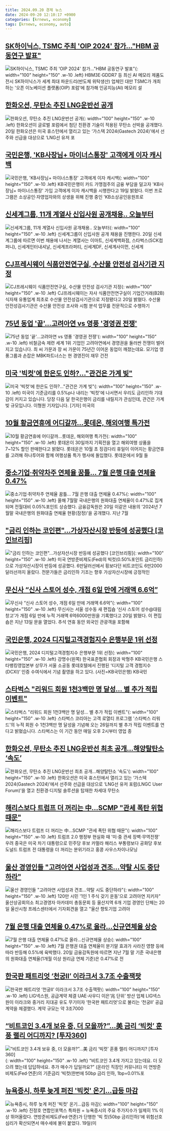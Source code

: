 ```yaml
---
title: 2024.09.20 경제 뉴스
date: 2024-09-20 12:10:17 +0900
categories: [krnews, economy]
tags: [krnews, economy, auto]
---
```

## [SK하이닉스, TSMC 주최 'OIP 2024' 참가…"HBM 공동연구 발표"](https://n.news.naver.com/mnews/article/001/0014937678)

![SK하이닉스, TSMC 주최 'OIP 2024' 참가…"HBM 공동연구 발표"](https://mimgnews.pstatic.net/image/origin/001/2024/09/20/14937678.jpg?type=nf220_150){: width="100" height="150" .w-10 .left}
HBM3E·GDDR7 등 최신 AI 메모리 제품도 전시 SK하이닉스가 세계 최대 파운드리(반도체 위탁생산) 업체인 대만 TSMC가 개최하는 '오픈 이노베이션 플랫폼(OIP) 포럼'에 참가해 인공지능(AI) 메모리 설

## [한화오션, 무탄소 추진 LNG운반선 공개](https://n.news.naver.com/mnews/article/366/0001018961)

![한화오션, 무탄소 추진 LNG운반선 공개](https://mimgnews.pstatic.net/image/origin/366/2024/09/20/1018961.jpg?type=nf220_150){: width="100" height="150" .w-10 .left}
한화오션이 글로벌 포럼에서 첨단 친환경 기술이 적용된 무탄소 선박을 공개했다. 20일 한화오션은 미국 휴스턴에서 열리고 있는 ‘가스텍 2024(Gastech 2024)’에서 선주와 선급을 대상으로 ‘LNG선 유저 포

## [국민은행, 'KB사장님+ 마이너스통장' 고객에게 이자 캐시백](https://n.news.naver.com/mnews/article/008/0005091097)

![국민은행, 'KB사장님+ 마이너스통장' 고객에게 이자 캐시백](https://mimgnews.pstatic.net/image/origin/008/2024/09/19/5091097.jpg?type=nf220_150){: width="100" height="150" .w-10 .left}
KB국민은행이 카드 가맹점주의 금융 부담을 덜고자 'KB사장님+ 마이너스통장' 가입 고객에게 이자 캐시백을 시행한다고 19일 밝혔다. 이번 프로그램은 소상공인·자영업자와의 상생을 위해 진행 중인 'KB소상공인응원프로

## [신세계그룹, 11개 계열사 신입사원 공개채용.. 오늘부터](https://n.news.naver.com/mnews/article/014/0005243172)

![신세계그룹, 11개 계열사 신입사원 공개채용.. 오늘부터](https://mimgnews.pstatic.net/image/origin/014/2024/09/20/5243172.jpg?type=nf220_150){: width="100" height="150" .w-10 .left}
신세계그룹이 신입사원 공개 채용을 진행한다. 20일 신세계그룹에 따르면 이번 채용에 나서는 계열사는 이마트, 신세계백화점, 스타벅스(SCK컴퍼니), 신세계인터내셔날, 신세계프라퍼티, 신세계DF, 신세계사이먼, 신세계

## [CJ프레시웨이 식품안전연구실, 수산물 안전성 검사기관 지정](https://n.news.naver.com/mnews/article/001/0014937573)

![CJ프레시웨이 식품안전연구실, 수산물 안전성 검사기관 지정](https://mimgnews.pstatic.net/image/origin/001/2024/09/20/14937573.jpg?type=nf220_150){: width="100" height="150" .w-10 .left}
CJ프레시웨이는 자사 식품안전연구실이 기업간거래(B2B) 식자재 유통업계 최초로 수산물 안전성검사기관으로 지정됐다고 20일 밝혔다. 수산물 안전성검사기관은 수산물 안전성 조사와 시험 분석 업무를 전문적으로 수행하기

## [75년 동업 '끝'...고려아연 vs 영풍 '경영권 전쟁'](https://n.news.naver.com/mnews/article/052/0002089233)

![75년 동업 '끝'...고려아연 vs 영풍 '경영권 전쟁'](https://mimgnews.pstatic.net/image/origin/052/2024/09/19/2089233.jpg?type=nf220_150){: width="100" height="150" .w-10 .left}
비철금속 제련 세계 1위 기업인 고려아연에서 경영권을 둘러싼 전쟁이 벌어지고 있습니다. 최 씨 가문과 장 씨 가문이 75년간 이어온 동업이 깨졌는데요. 모기업 영풍그룹과 손잡은 MBK파트너스는 현 경영진이 재무 건전

## [미국 '빅컷'에 한은도 인하?..."관건은 가계 빚"](https://n.news.naver.com/mnews/article/052/0002089232)

![미국 '빅컷'에 한은도 인하?..."관건은 가계 빚"](https://mimgnews.pstatic.net/image/origin/052/2024/09/19/2089232.jpg?type=nf220_150){: width="100" height="150" .w-10 .left}
미국이 기준금리를 0.5%p나 내리는 '빅컷'에 나서면서 우리도 금리인하 기대감이 커지고 있습니다. 당장 다음 달 한국은행이 금리를 내릴지가 관심인데, 관건은 가계 빚 규모입니다. 이형원 기자입니다. [기자] 미국의

## [10월 황금연휴에 어디갈까…롯데온, 해외여행 특가전](https://n.news.naver.com/mnews/article/016/0002364379)

![10월 황금연휴에 어디갈까…롯데온, 해외여행 특가전](https://mimgnews.pstatic.net/image/origin/016/2024/09/20/2364379.jpg?type=nf220_150){: width="100" height="150" .w-10 .left}
롯데온이 30일까지 기획전을 열고 해외여행 상품을 7~12% 할인 판매한다고 밝혔다. 롯데온은 10월 초 징검다리 휴일이 이어지는 황금연휴를 고려해 하나투어와 함께 여행상품 특가 행사에 돌입했다. 롯데온에서 9월 들

## [중소기업·취약차주 연체율 꿈틀… 7월 은행 대출 연체율 0.47%](https://n.news.naver.com/mnews/article/417/0001028152)

![중소기업·취약차주 연체율 꿈틀… 7월 은행 대출 연체율 0.47%](https://mimgnews.pstatic.net/image/origin/417/2024/09/20/1028152.jpg?type=nf220_150){: width="100" height="150" .w-10 .left}
올해 7월말 국내은행의 원화대출 연체율이 0.47%로 집계되며 전월대비 0.05%포인트 상승했다. 금융감독원은 20일 이같은 내용의 '2024년 7월말 국내은행의 원화대출 연체율 현황(잠정)'을 공개했다. 지난 7월

## ["금리 인하는 코인편"...가상자산시장 반등에 성공했다 [코인브리핑]](https://n.news.naver.com/mnews/article/014/0005242828)

!["금리 인하는 코인편"...가상자산시장 반등에 성공했다 [코인브리핑]](https://mimgnews.pstatic.net/image/origin/014/2024/09/19/5242828.jpg?type=nf220_150){: width="100" height="150" .w-10 .left}
미국 연방준비제도(Fed)의 빅컷(0.50%포인트 금리인하)으로 가상자산시장이 반등에 성공했다. 6만달러선에서 횡보다던 비트코인도 6만2000달러선까지 올랐다. 전문가들은 금리인하 기조는 향후 가상자산시장에 긍정적인

## [무신사 “신사 스토어 성수, 개점 6일 만에 거래액 6.6억”](https://n.news.naver.com/mnews/article/016/0002364532)

![무신사 “신사 스토어 성수, 개점 6일 만에 거래액 6.6억”](https://mimgnews.pstatic.net/image/origin/016/2024/09/20/2364532.jpg?type=nf220_150){: width="100" height="150" .w-10 .left}
무신사는 서울 성수동 새 편집숍 ‘신사 스토어 성수@대림창고’가 개점 6일 만에 누적 거래액 6억6000만원을 기록했다고 20일 밝혔다. 이 편집숍은 지난 13일 문을 열었다. 추석 연휴 동안 외국인 관광객을 포함해

## [국민은행, 2024 디지털고객경험지수 은행부문 1위 선정](https://n.news.naver.com/mnews/article/018/0005839274)

![국민은행, 2024 디지털고객경험지수 은행부문 1위 선정](https://mimgnews.pstatic.net/image/origin/018/2024/09/20/5839274.jpg?type=nf220_150){: width="100" height="150" .w-10 .left}
강명수(왼쪽) 한국표준협회 회장과 박형주 KB국민은행 스타뱅킹영업본부 상무가 서울 소공동 롯데호텔에서 진행된 ‘디지털 고객 경험지수(DCXI)’ 인증 수여식에서 기념 촬영을 하고 있다. (사진=KB국민은행) KB국민

## [스타벅스 "리워드 회원 1천3백만 명 달성… 별 추가 적립 이벤트"](https://n.news.naver.com/mnews/article/055/0001191265)

![스타벅스 "리워드 회원 1천3백만 명 달성… 별 추가 적립 이벤트"](https://mimgnews.pstatic.net/image/origin/055/2024/09/20/1191265.jpg?type=nf220_150){: width="100" height="150" .w-10 .left}
스타벅스 코리아는 고객 로열티 프로그램 '스타벅스 리워드'의 누적 회원 수 1천3백만 명 달성을 기념해 오는 26일까지 별 추가 적립 이벤트를 연다고 밝혔습니다. 스타벅스는 이 기간 동안 매일 오후 2시부터 영업 종

## [한화오션, 무탄소 추진 LNG운반선 최초 공개…해양탈탄소 ‘속도’](https://n.news.naver.com/mnews/article/016/0002364392)

![한화오션, 무탄소 추진 LNG운반선 최초 공개…해양탈탄소 ‘속도’](https://mimgnews.pstatic.net/image/origin/016/2024/09/20/2364392.jpg?type=nf220_150){: width="100" height="150" .w-10 .left}
한화오션은 미국 휴스턴에서 열리고 있는 ‘가스텍 2024(Gastech 2024)’에서 선주와 선급을 대상으로 ‘LNG선 유저 포럼(LNGC User Forum)’을 열고 친환경·디지털 솔루션을 탑재한 차세대 무탄소

## [해리스보다 트럼프 더 꺼리는 中…SCMP "관세 폭탄 위협 때문"](https://n.news.naver.com/mnews/article/001/0014937892)

![해리스보다 트럼프 더 꺼리는 中…SCMP "관세 폭탄 위협 때문"](https://mimgnews.pstatic.net/image/origin/001/2024/09/20/14937892.jpg?type=nf220_150){: width="100" height="150" .w-10 .left}
트럼프 2.0 행정부 현실화 때 '미·중 관세 장벽·무역전쟁' 우려 중국은 미국 차기 대통령으로 민주당 후보 카멀라 해리스 부통령보다 공화당 후보 도널드 트럼프 전 대통령을 더 꺼리는 분위기라고 홍콩 사우스차이나모닝

## [울산 경영인들 "고려아연 사업성과 견조…약탈 시도 중단하라"](https://n.news.naver.com/mnews/article/001/0014938041)

![울산 경영인들 "고려아연 사업성과 견조…약탈 시도 중단하라"](https://mimgnews.pstatic.net/image/origin/001/2024/09/20/14938041.jpg?type=nf220_150){: width="100" height="150" .w-10 .left}
120만 시민 '1인 1 주식 갖기 운동'으로 고려아연 지키자" 울산상공회의소 최고경영자 아카데미 총동문회 등 울산지역 6개 기업 경영인 단체는 20일 울산시청 프레스센터에서 기자회견을 열고 "울산 향토기업 고려아

## [7월 은행 대출 연체율 0.47%로 올라…신규연체율 상승](https://n.news.naver.com/mnews/article/001/0014937453)

![7월 은행 대출 연체율 0.47%로 올라…신규연체율 상승](https://mimgnews.pstatic.net/image/origin/001/2024/09/20/14937453.jpg?type=nf220_150){: width="100" height="150" .w-10 .left}
7월 은행권 대출 연체율이 분기말 효과가 사라진 영향 등에 따라 반등해 0.5%에 육박했다. 20일 금융감독원에 따르면 지난 7월 말 기준 국내은행의 원화대출 연체율(1개월 이상 원리금 연체 기준)은 0.47%로 전

## [한국판 패트리엇 ‘천궁II’ 이라크서 3.7조 수출잭팟](https://n.news.naver.com/mnews/article/021/0002660957)

![한국판 패트리엇 ‘천궁II’ 이라크서 3.7조 수출잭팟](https://mimgnews.pstatic.net/image/origin/021/2024/09/20/2660957.jpg?type=nf220_150){: width="100" height="150" .w-10 .left}
LIG넥스원, 공급계약 체결 UAE·사우디 이은‘兆 단위’ 방산 업체 LIG넥스원이 이라크와 중거리 지대공 유도 무기이자 ‘한국판 패트리엇’으로 불리는 ‘천궁II’ 공급 계약을 체결했다. 계약 규모는 약 3조7000

## [“비트코인 3.4개 보유 중, 더 모을까?”…美 금리 ‘빅컷’ 훈풍 랠리 어디까지? [투자360]](https://n.news.naver.com/mnews/article/016/0002364365)

![“비트코인 3.4개 보유 중, 더 모을까?”…美 금리 ‘빅컷’ 훈풍 랠리 어디까지? [투자360]](https://mimgnews.pstatic.net/image/origin/016/2024/09/20/2364365.jpg?type=nf220_150){: width="100" height="150" .w-10 .left}
“비트코인 3.4개 가지고 있는데요. 더 모으려 했는데 답답하네요. 추가 매수가 답일까요?” (온라인 직장인 커뮤니티) 미 연방준비제도(Fed·연준)의 기준금리 ‘빅컷(한번에 50bp 금리 인하, 1bp=0.01%포

## [뉴욕증시, 하루 늦게 퍼진 '빅컷' 온기…급등 마감](https://n.news.naver.com/mnews/article/001/0014937468)

![뉴욕증시, 하루 늦게 퍼진 '빅컷' 온기…급등 마감](https://mimgnews.pstatic.net/image/origin/001/2024/09/20/14937468.jpg?type=nf220_150){: width="100" height="150" .w-10 .left}
진정호 연합인포맥스 특파원 = 뉴욕증시의 주요 주가지수가 일제히 1% 이상 뛰어올랐다. 연방준비제도(Fed·연준)가 단행한 '빅 컷(50bp 금리인하)'에 위험선호 심리가 확산되면서 매수세에 불이 붙었다. 19일(미

